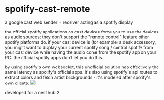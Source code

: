 # spotify-cast-remote
a google cast web sender + receiver acting as a spotify display  

the official spotify applications on cast devices force you to use the devices as audio sources; they don't support the "remote control" feature other spotify platforms do. if your cast device is (for example) a desk accessory, you might want to display your current spotify song / control spotify from your cast device while having the audio come from the spotify app on your PC. the official spotify apps don't let you do this.  

by using spotify's own websocket, this unofficial solution has effectively the same latency as spotify's official apps. it's also using spotify's api routes to extract colors and fetch artist backgrounds - it's modeled after spotify's own clients:
![](https://cdn.discordapp.com/attachments/943474153611227177/944140318876516402/unknown.png)

developed for a nest hub 2
